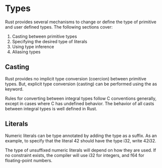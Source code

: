# Types

Rust provides several mechanisms to change or define the type of primitive and user defined types. The following sections cover:

1. Casting between primitive types
2. Specifying the desired type of literals
3. Using type inference
4. Aliasing types


## Casting

Rust provides no implicit type conversion (coercion) between primitive types. But, explicit type conversion (casting) can be performed using the as keyword.

Rules for converting between integral types follow C conventions generally, except in cases where C has undefined behavior. The behavior of all casts between integral types is well defined in Rust.

## Literals
Numeric literals can be type annotated by adding the type as a suffix. As an example, to specify that the literal 42 should have the type i32, write 42i32.

The type of unsuffixed numeric literals will depend on how they are used. If no constraint exists, the compiler will use i32 for integers, and f64 for floating-point numbers.